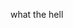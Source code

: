 what the hell
<!---
Trigger4589/Trigger4589 is a ✨ special ✨ repository because its `README.md` (this file) appears on your GitHub profile.
You can click the Preview link to take a look at your changes
